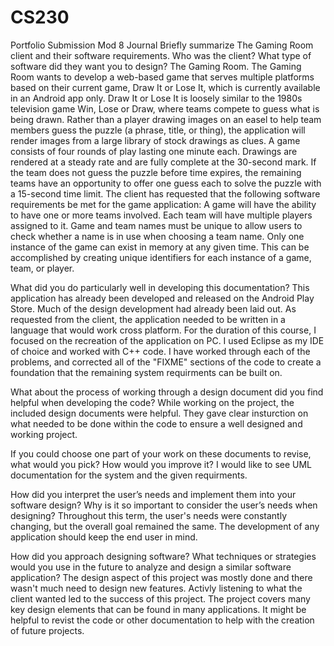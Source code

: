 # CS230
Portfolio Submission
Mod 8 Journal
Briefly summarize The Gaming Room client and their software requirements. Who was the client? What type of software did they want you to design?
  The Gaming Room. The Gaming Room wants to develop a web-based game that serves multiple platforms based on their current game, Draw It or Lose It, which is currently available     in an Android app only. Draw It or Lose It is loosely similar to the 1980s television game Win, Lose or Draw, where teams compete to guess what is being drawn. Rather than a       player drawing images on an easel to help team members guess the puzzle (a phrase, title, or thing), the application will render images from a large library of stock drawings as   clues. A game consists of four rounds of play lasting one minute each. Drawings are rendered at a steady rate and are fully complete at the 30-second mark. If the team does not   guess the puzzle before time expires, the remaining teams have an opportunity to offer one guess each to solve the puzzle with a 15-second time limit. The client has requested     that the following software requirements be met for the game application:
    A game will have the ability to have one or more teams involved.
    Each team will have multiple players assigned to it.
    Game and team names must be unique to allow users to check whether a name is in use when choosing a team name.
    Only one instance of the game can exist in memory at any given time. This can be accomplished by creating unique identifiers for each instance of a game, team, or player.
  
What did you do particularly well in developing this documentation?
  This application has already been developed and released on the Android Play Store. Much of the design development had already been laid out. As requested from the client, the     application needed to be written in a language that would work cross platform. For the duration of this course, I focused on the recreation of the application on PC. I used        Eclipse as my IDE of choice and worked with C++ code. I have worked through each of the problems, and corrected all of the "FIXME" sections of the code to create a foundation      that the remaining system requirments can be built on.
  
 What about the process of working through a design document did you find helpful when developing the code?
  While working on the project, the included design documents were helpful. They gave clear insturction on what needed to be done within the code to ensure a well designed and       working project. 
  
If you could choose one part of your work on these documents to revise, what would you pick? How would you improve it?
  I would like to see UML documentation for the system and the given requirments.
  
How did you interpret the user’s needs and implement them into your software design? Why is it so important to consider the user’s needs when designing?
  Throughout this term, the user's needs were constantly changing, but the overall goal remained the same. The development of any application should keep the end user in mind.
  
How did you approach designing software? What techniques or strategies would you use in the future to analyze and design a similar software application?
  The design aspect of this project was mostly done and there wasn't much need to design new features. Activly listening to what the client wanted led to the success of this         project. The project covers many key design elements that can be found in many applications. It might be helpful to revist the code or other documentation to help with the         creation of future projects.  
